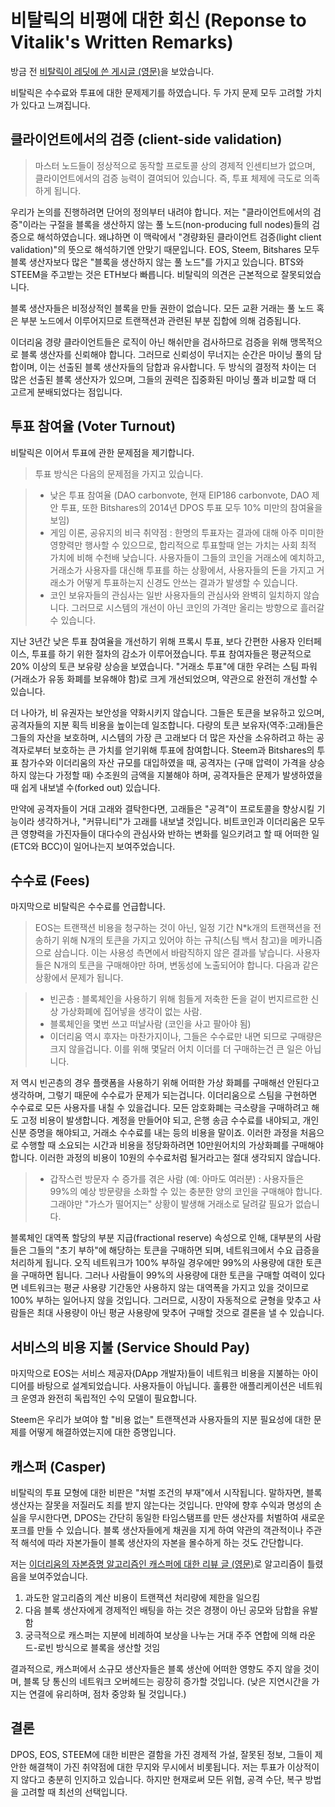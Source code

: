 # 비탈릭의 비평에 대한 회신 (Reponse to Vitalik's Written Remarks)

방금 전 [비탈릭이 레딧에 쓴 게시글 (영문)](https://np.reddit.com/r/ethereum/comments/6qm0y2/is_the_ethereum_team_defending_their_ground/dkyk94c/)을 보았습니다.

비탈릭은 수수료와 투표에 대한 문제제기를 하였습니다. 두 가지 문제 모두 고려할 가치가 있다고 느껴집니다.

## 클라이언트에서의 검증 (client-side validation)

> 마스터 노드들이 정상적으로 동작할 프로토콜 상의 경제적 인센티브가 없으며, 클라이언트에서의 검증 능력이 결여되어 있습니다. 즉, 투표 체제에 극도로 의족하게 됩니다.

우리가 논의를 진행하려면 단어의 정의부터 내려야 합니다. 저는 "클라이언트에서의 검증"이라는 구절을 블록을 생산하지 않는 풀 노드(non-producing full nodes)들의 검증으로 해석하였습니다. 왜냐하면 이 맥락에서 "경량화된 클라이언트 검증(light client validation)"의 뜻으로 해석하기엔 안맞기 때문입니다. EOS, Steem, Bitshares 모두 블록 생산자보다 많은 "블록을 생산하지 않는 풀 노드"를 가지고 있습니다. BTS와 STEEM을 주고받는 것은 ETH보다 빠릅니다. 비탈릭의 의견은 근본적으로 잘못되었습니다.

블록 생산자들은 비정상적인 블록을 만들 권한이 없습니다. 모든 교환 거래는 풀 노드 혹은 부분 노드에서 이루어지므로 트랜잭션과 관련된 부분 집합에 의해 검증됩니다.

이더리움 경량 클라이언트들은 로직이 아닌 해쉬만을 검사하므로 검증을 위해 맹목적으로 블록 생산자를 신뢰해야 합니다. 그러므로 신뢰성이 무너지는 순간은 마이닝 풀의 담합이며, 이는 선출된 블록 생산자들의 담합과 유사합니다. 두 방식의 결정적 차이는 더 많은 선출된 블록 생산자가 있으며, 그들의 권력은 집중화된 마이닝 풀과 비교할 때 더 고르게 분배되었다는 점입니다.

## 투표 참여율 (Voter Turnout)

비탈릭은 이어서 투표에 관한 문제점을 제기합니다.

> 투표 방식은 다음의 문제점을 가지고 있습니다.

> - 낮은 투표 참여율 (DAO carbonvote, 현재 EIP186 carbonvote, DAO 제안 투표, 또한 Bitshares의 2014년 DPOS 투표 모두 10% 미만의 참여율을 보임)
> - 게임 이론, 공유지의 비극 취약점 : 한명의 투표자는 결과에 대해 아주 미미한 영향력만 행사할 수 있으므로, 합리적으로 투표할때 얻는 가치는 사회 최적 가치에 비해 수천배 낮습니다. 사용자들이 그들의 코인을 거래소에 예치하고, 거래소가 사용자를 대신해 투표를 하는 상황에서, 사용자들의 돈을 가지고 거래소가 어떻게 투표하는지 신경도 안쓰는 결과가 발생할 수 있습니다.
> - 코인 보유자들의 관심사는 일반 사용자들의 관심사와 완벽히 일치하지 않습니다. 그러므로 시스템의 개선이 아닌 코인의 가격만 올리는 방향으로 흘러갈 수 있습니다.

지난 3년간 낮은 투표 참여율을 개선하기 위해 프록시 투표, 보다 간편한 사용자 인터페이스, 투표를 하기 위한 절차의 감소가 이루어졌습니다. 투표 참여자들은 평균적으로 20% 이상의 토큰 보유량 상승을 보였습니다. "거래소 투표"에 대한 우려는 스팀 파워(거래소가 유동 화폐를 보유해야 함)로 크게 개선되었으며, 약관으로 완전히 개선할 수 있습니다.

더 나아가, 비 유권자는 보안성을 약화시키지 않습니다. 그들은 토큰을 보유하고 있으며, 공격자들의 지분 획득 비용을 높이는데 일조합니다. 다량의 토큰 보유자(역주:고래)들은 그들의 자산을 보호하며, 시스템의 가장 큰 고래보다 더 많은 자산을 소유하려고 하는 공격자로부터 보호하는 큰 가치를 얻기위해 투표에 참여합니다. Steem과 Bitshares의 투표 참가수와 이더리움의 자산 규모를 대입하였을 때, 공격자는 (구매 압력이 가격을 상승하지 않는다 가정할 때) 수조원의 금액을 지불해야 하며, 공격자들은 문제가 발생하였을 때 쉽게 내보낼 수(forked out) 있습니다.

만약에 공격자들이 거대 고래와 결탁한다면, 고래들은 "공격"이 프로토콜을 향상시킬 기능이라 생각하거나, "커뮤니티"가 고래를 내보낼 것입니다. 비트코인과 이더리움은 모두 큰 영향력을 가진자들이 대다수의 관심사와 반하는 변화를 일으키려고 할 때 어떠한 일(ETC와 BCC)이 일어나는지 보여주었습니다.

## 수수료 (Fees)

마지막으로 비탈릭은 수수료를 언급합니다.

> EOS는 트랜잭션 비용을 청구하는 것이 아닌, 일정 기간 N*k개의 트랜잭션을 전송하기 위해 N개의 토큰을 가지고 있어야 하는 규칙(스팀 백서 참고)을 메카니즘으로 삼습니다. 이는 사용성 측면에서 바람직하지 않은 결과를 낳습니다. 사용자들은 N개의 토큰을 구매해야만 하며, 변동성에 노출되어야 합니다. 다음과 같은 상황에서 문제가 됩니다.

> - 빈곤층 : 블록체인을 사용하기 위해 힘들게 저축한 돈을 겉이 번지르르한 신상 가상화폐에 집어넣을 생각이 없는 사람.
> - 블록체인을 몇번 쓰고 떠날사람 (코인을 사고 팔아야 됨)
> - 이더리움 역시 후자는 마찬가지이나, 그들은 수수료만 내면 되므로 구매량은 크지 않을겁니다. 이를 위해 몇달러 어치 이더를 더 구매하는건 큰 일은 아닙니다.

저 역시 빈곤층의 경우 플랫폼을 사용하기 위해 어떠한 가상 화폐를 구매해선 안된다고 생각하며, 그렇기 때문에 수수료가 문제가 되는겁니다. 이더리움으로 스팀을 구현하면 수수료로 모든 사용자를 내칠 수 있을겁니다. 모든 암호화폐는 극소량을 구매하려고 해도 고정 비용이 발생합니다. 계정을 만들어야 되고, 은행 송금 수수료를 내야되고, 개인 신분 증명을 해야되고, 거래소 수수료를 내는 등의 비용을 말이죠. 이러한 과정을 처음으로 수행할 때 소요되는 시간과 비용을 정당화하려면 10만원어치의 가상화폐를 구매해야 합니다. 이러한 과정의 비용이 10원의 수수료처럼 될거라고는 절대 생각되지 않습니다.

> - 갑작스런 방문자 수 증가를 겪은 사람 (예: 아마도 여러분) : 사용자들은 99%의 예상 방문량을 소화할 수 있는 충분한 양의 코인을 구매해야 합니다. 그래야만 "가스가 떨어지는" 상황이 발생해 거래소로 달려갈 필요가 없습니다.

블록체인 대역폭 할당의 부분 지급(fractional reserve) 속성으로 인해, 대부분의 사람들은 그들의 "초기 부하"에 해당하는 토큰을 구매하면 되며, 네트워크에서 수요 급증을 처리하게 됩니다. 오직 네트워크가 100% 부하일 경우에만 99%의 사용량에 대한 토큰을 구매하면 됩니다. 그러나 사람들이 99%의 사용량에 대한 토큰을 구매할 여력이 있다면 네트워크는 평균 사용량 기간동안 사용하지 않는 대역폭을 가지고 있을 것이므로 100% 부하는 일어나지 않을 것입니다. 그러므로, 시장이 자동적으로 균형을 맞추고 사람들은 최대 사용량이 아닌 평균 사용량에 맞추어 구매할 것으로 결론을 낼 수 있습니다.

## 서비스의 비용 지불 (Service Should Pay)

마지막으로 EOS는 서비스 제공자(DApp 개발자)들이 네트워크 비용을 지불하는 아이디어를 바탕으로 설계되었습니다. 사용자들이 아닙니다. 훌륭한 애플리케이션은 네트워크 운영과 완전히 독립적인 수익 모델이 필요합니다.

Steem은 우리가 보여야 할 "비용 없는" 트랜잭션과 사용자들의 지분 필요성에 대한 문제를 어떻게 해결하였는지에 대한 증명입니다.

## 캐스퍼 (Casper)

비탈릭의 투표 모형에 대한 비판은 "처벌 조건의 부재"에서 시작됩니다. 말하자면, 블록 생산자는 잘못을 저질러도 죄를 받지 않는다는 것입니다. 만약에 향후 수익과 명성의 손실을 무시한다면, DPOS는 간단히 동일한 타임스탬프를 만든 생산자를 처벌하여 새로운 포크를 만들 수 있습니다. 블록 생산자들에게 채권을 지게 하여 약관의 객관적이나 주관적 해석에 따라 자본가들이 블록 생산자의 자본을 몰수하게 하는 것도 간단합니다.

저는 [이더리움의 자본증명 알고리즘인 캐스퍼에 대한 리뷰 글 (영문)](http://bytemaster.github.io/2015/08/08/Review-of-Casper-Ethereums-proposed-Proof-of-Stake-Algorithm/)로 알고리즘이 틀렸음을 보여주었습니다.

1. 과도한 알고리즘의 계산 비용이 트랜잭션 처리량에 제한을 일으킴
2. 다음 블록 생산자에게 경제적인 배팅을 하는 것은 경쟁이 아닌 공모와 담합을 유발함
3. 궁극적으로 캐스퍼는 지분에 비례하여 보상을 나누는 거대 주주 연합에 의해 라운드-로빈 방식으로 블록을 생산할 것임

결과적으로, 캐스퍼에서 소규모 생산자들은 블록 생산에 어떠한 영향도 주지 않을 것이며, 블록 당 통신의 네트워크 오버헤드는 굉장히 증가할 것입니다. (낮은 지연시간을 가지는 연결에 유리하며, 점차 중앙화 될 것입니다.)

## 결론

DPOS, EOS, STEEM에 대한 비판은 결함을 가진 경제적 가설, 잘못된 정보, 그들이 제안한 해결책이 가진 취약점에 대한 무지와 무시에서 비롯됩니다. 저는 투표가 이상적이지 않다고 충분히 인지하고 있습니다. 하지만 현재로써 모든 위협, 공격 수단, 복구 방법을 고려할 때 최선의 선택입니다.